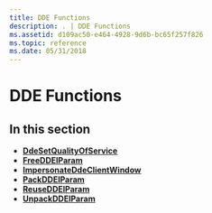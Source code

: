 ```yaml
---
title: DDE Functions
description: . | DDE Functions
ms.assetid: d109ac50-e464-4928-9d6b-bc65f257f826
ms.topic: reference
ms.date: 05/31/2018
---
```


# DDE Functions

## In this section

-   [**DdeSetQualityOfService**](/windows/desktop/api/Dde/nf-dde-ddesetqualityofservice)
-   [**FreeDDElParam**](/windows/desktop/api/Dde/nf-dde-freeddelparam)
-   [**ImpersonateDdeClientWindow**](/windows/desktop/api/Dde/nf-dde-impersonateddeclientwindow)
-   [**PackDDElParam**](/windows/desktop/api/Dde/nf-dde-packddelparam)
-   [**ReuseDDElParam**](/windows/desktop/api/Dde/nf-dde-reuseddelparam)
-   [**UnpackDDElParam**](/windows/desktop/api/Dde/nf-dde-unpackddelparam)

 

 




